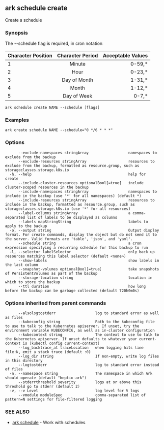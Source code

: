 ## ark schedule create

Create a schedule

### Synopsis


The --schedule flag is required, in cron notation:

| Character Position | Character Period | Acceptable Values |
| -------------------|:----------------:| -----------------:|
| 1                  | Minute           | 0-59,*            |
| 2                  | Hour             | 0-23,*            |
| 3                  | Day of Month     | 1-31,*            |
| 4                  | Month            | 1-12,*            |
| 5                  | Day of Week      | 0-7,*             |

```
ark schedule create NAME --schedule [flags]
```

### Examples

```
ark create schedule NAME --schedule="0 */6 * * *"
```

### Options

```
      --exclude-namespaces stringArray                  namespaces to exclude from the backup
      --exclude-resources stringArray                   resources to exclude from the backup, formatted as resource.group, such as storageclasses.storage.k8s.io
  -h, --help                                            help for create
      --include-cluster-resources optionalBool[=true]   include cluster-scoped resources in the backup
      --include-namespaces stringArray                  namespaces to include in the backup (use '*' for all namespaces) (default *)
      --include-resources stringArray                   resources to include in the backup, formatted as resource.group, such as storageclasses.storage.k8s.io (use '*' for all resources)
      --label-columns stringArray                       a comma-separated list of labels to be displayed as columns
      --labels mapStringString                          labels to apply to the backup
  -o, --output string                                   Output display format. For create commands, display the object but do not send it to the server. Valid formats are 'table', 'json', and 'yaml'.
      --schedule string                                 a cron expression specifying a recurring schedule for this backup to run
  -l, --selector labelSelector                          only back up resources matching this label selector (default <none>)
      --show-labels                                     show labels in the last column
      --snapshot-volumes optionalBool[=true]            take snapshots of PersistentVolumes as part of the backup
      --storage-location string                         location in which to store the backup
      --ttl duration                                    how long before the backup can be garbage collected (default 720h0m0s)
```

### Options inherited from parent commands

```
      --alsologtostderr                  log to standard error as well as files
      --kubeconfig string                Path to the kubeconfig file to use to talk to the Kubernetes apiserver. If unset, try the environment variable KUBECONFIG, as well as in-cluster configuration
      --kubecontext string               The context to use to talk to the Kubernetes apiserver. If unset defaults to whatever your current-context is (kubectl config current-context)
      --log_backtrace_at traceLocation   when logging hits line file:N, emit a stack trace (default :0)
      --log_dir string                   If non-empty, write log files in this directory
      --logtostderr                      log to standard error instead of files
  -n, --namespace string                 The namespace in which Ark should operate (default "heptio-ark")
      --stderrthreshold severity         logs at or above this threshold go to stderr (default 2)
  -v, --v Level                          log level for V logs
      --vmodule moduleSpec               comma-separated list of pattern=N settings for file-filtered logging
```

### SEE ALSO
* [ark schedule](ark_schedule.md)	 - Work with schedules

